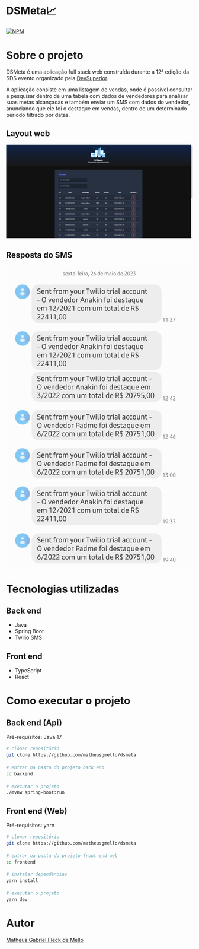 # DSMeta📈
[![NPM](https://img.shields.io/npm/l/react)](https://github.com/matheusgmello/dsmeta/blob/main/LICENSE) 

# Sobre o projeto

DSMeta é uma aplicação full stack web construída durante a 12ª edição da SDS evento organizado pela [DevSuperior](https://devsuperior.com.br/sds-inscricao-org).

A aplicação consiste em uma listagem de vendas, onde é possível consultar e pesquisar dentro de uma tabela com dados de vendedores para analisar suas metas alcançadas e também enviar um SMS com dados do vendedor, anunciando que ele foi o destaque em vendas, dentro de um determinado período filtrado por datas.

## Layout web
![Web](https://github.com/matheusgmello/dsmeta/blob/52c65e36e38d6cef3bcff8a7bf54be6c62b88366/assets/DSMeta.png)

## Resposta do SMS
![SMS RESPOSTA](https://github.com/matheusgmello/dsmeta/blob/52c65e36e38d6cef3bcff8a7bf54be6c62b88366/assets/SMS.jpeg)

# Tecnologias utilizadas

## Back end
- Java
- Spring Boot
- Twilio SMS

## Front end
- TypeScript
- React
  
# Como executar o projeto

## Back end (Api)
Pré-requisitos: Java 17
```bash
# clonar repositório
git clone https://github.com/matheusgmello/dsmeta

# entrar na pasta do projeto back end
cd backend

# executar o projeto
./mvnw spring-boot:run
```

## Front end (Web)
Pré-requisitos: yarn

```bash
# clonar repositório
git clone https://github.com/matheusgmello/dsmeta

# entrar na pasta do projeto front end web
cd frontend

# instalar dependências
yarn install

# executar o projeto
yarn dev
```

# Autor
[Matheus Gabriel Fleck de Mello](https://www.linkedin.com/in/matheus-gabriel-fleck-de-mello/)
